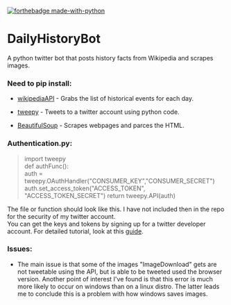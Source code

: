 [![forthebadge made-with-python](http://ForTheBadge.com/images/badges/made-with-python.svg)](https://www.python.org/)


# DailyHistoryBot
A python twitter bot that posts history facts from Wikipedia and scrapes images.

### Need to pip install:
* [wikipediaAPI](https://pypi.org/project/wikipedia/) - Grabs the list of historical events for each day.

* [tweepy](https://pypi.org/project/tweepy/) - Tweets to a twitter account using python code.

* [BeautifulSoup](https://pypi.org/project/beautifulsoup4/) - Scrapes webpages and parces the HTML.

### Authentication.py:
>import tweepy  
>def authFunc():  
>    auth = tweepy.OAuthHandler("CONSUMER_KEY","CONSUMER_SECRET")
>    auth.set_access_token("ACCESS_TOKEN", "ACCESS_TOKEN_SECRET")
>    return tweepy.API(auth)

The file or function should look like this. I have not included then in the repo for the security of my twitter account.  
You can get the keys and tokens by signing up for a twitter developer account. For detailed tutorial, look at this [guide](https://pypi.org/project/beautifulsoup4/).

### Issues:
* The main issue is that some of the images "ImageDownload" gets are not tweetable using the API, but is able to be tweeted used the browser version. Another point of interest I've found is that this error is much more likely to occur on windows than on a linux distro. The latter leads me to conclude this is a problem with how windows saves images.